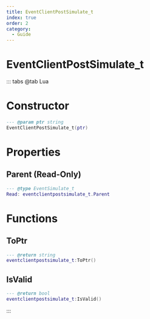 ```yaml
---
title: EventClientPostSimulate_t
index: true
order: 2
category:
  - Guide
---
```


# EventClientPostSimulate_t

::: tabs
@tab Lua
# Constructor
```lua
--- @param ptr string
EventClientPostSimulate_t(ptr)
```
# Properties
## Parent (Read-Only)
```lua
--- @type EventSimulate_t
Read: eventclientpostsimulate_t.Parent
```
# Functions
## ToPtr
```lua
--- @return string
eventclientpostsimulate_t:ToPtr()
```
## IsValid
```lua
--- @return bool
eventclientpostsimulate_t:IsValid()
```

:::